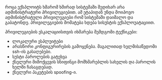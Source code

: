 როცა ექსპლოიტს ხმარომ ხშირად სისტემაში შედიხარ არა ადმინისტრატური პრივილეგიებით. ამ ეტაპიდან უნდა მოიპოვო ადმინისტრატული პრივილეგიები რომ სისტემაში დაიმალო და გაბატონდე.
პრივილეგიების მომატება ხდება სისუსტის ექსპლოუატაციით.

პრივილეგიების ესკალაციისთვის იხმარება შემდგომი ტექნიკები:
  * ლოკალური ესპლუიტები
  * არასწორი კონფიგურირების გამოყენება. მაგალითად ხელმისაწვდომი ssh-ის გასაღებები.
  * სუსტი პაროლების გატეხვა
  * ქსელური მიმოქცევის სნიფინგი მომხმარებლის სახელის და პაროლის ხელში ჩასაგდებად.
  * ქსელური პაკეტების spoofing-ი.
